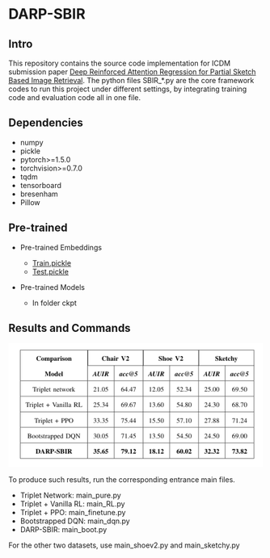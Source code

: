 # DARP-SBIR
## Intro
This repository contains the source code implementation for ICDM submission paper [Deep Reinforced Attention Regression for Partial Sketch Based Image Retrieval](https://drive.google.com/file/d/1IRC_8Wuhfs0-oVSY0AkfySOAJoVa3Wrp/view?usp=sharing).
The python files SBIR_*.py are the core framework codes to run this project under different settings, by integrating training code and evaluation code all in one file.

## Dependencies
+ numpy
+ pickle
+ pytorch>=1.5.0
+ torchvision>=0.7.0
+ tqdm
+ tensorboard
+ bresenham
+ Pillow

## Pre-trained
+ Pre-trained Embeddings
   + [Train.pickle](https://drive.google.com/file/d/1r31g97k3OHfOqUMAKSmELiXQ0wLVCZYZ/view?usp=sharing)
   + [Test.pickle](https://drive.google.com/file/d/1JcjaPC2WyhuxZeaihh5PcGwMCJTPfDs9/view?usp=sharing)
   
+ Pre-trained Models
   + In folder ckpt
   
## Results and Commands
![Result](pics/result_table.png)

To produce such results, run the corresponding entrance main files.
+ Triplet Network: main_pure.py
+ Triplet + Vanilla RL: main_RL.py
+ Triplet + PPO: main_finetune.py
+ Bootstrapped DQN: main_dqn.py
+ DARP-SBIR: main_boot.py

For the other two datasets, use main_shoev2.py and main_sketchy.py